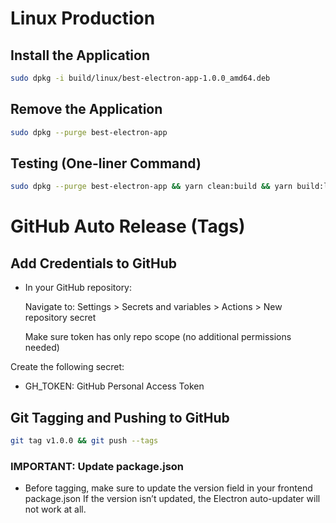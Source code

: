 # Linux Production

## Install the Application

```bash
sudo dpkg -i build/linux/best-electron-app-1.0.0_amd64.deb
```

## Remove the Application

```bash
sudo dpkg --purge best-electron-app
```

## Testing (One-liner Command)

```bash
sudo dpkg --purge best-electron-app && yarn clean:build && yarn build:linux && sudo dpkg -i build/linux/best-electron-app-1.0.0_amd64.deb && best-electron-app && sudo dpkg --purge best-electron-app
```

# GitHub Auto Release (Tags)

## Add Credentials to GitHub

- In your GitHub repository:

  Navigate to: Settings > Secrets and variables > Actions > New repository secret

  Make sure token has only repo scope (no additional permissions needed)

Create the following secret:

- GH_TOKEN: GitHub Personal Access Token

## Git Tagging and Pushing to GitHub

```bash
git tag v1.0.0 && git push --tags
```

### IMPORTANT: Update package.json

- Before tagging, make sure to update the version field in your frontend package.json
  If the version isn’t updated, the Electron auto-updater will not work at all.

